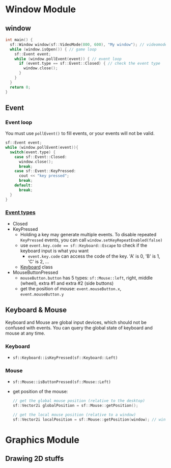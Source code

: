 # Window Module

## window

```c++
int main() {
  sf::Window window(sf::VideoMode(800, 600), "My window"); // videomode used to set the inner size of window
  while (window.isOpen()) { // game loop
    sf::Event event;
    while (window.pollEvent(event)) { // event loop
      if (event.type == sf::Event::Closed) { // check the event type
        window.close();
      }
    }
  }
  return 0;
}
```

## Event

### Event loop

You must use `pollEvent()` to fill events, or your events will not be valid.

```c++
sf::Event event;
while (window.pollEvent(event)){
  switch(event.type) {
    case sf::Event::Closed:
      window.close();
      break;
    case sf::Event::KeyPressed:
      cout << "key pressed";
      break;
    default:
      break;
  }
}
```

### [Event types](https://www.sfml-dev.org/documentation/2.5.1/classsf_1_1Event.php#af41fa9ed45c02449030699f671331d4a)

- Closed
- KeyPressed
  - Holding a key may generate multiple events. To disable repeated `KeyPressed` events, you can call `window.setKeyRepeatEnabled(false)`
  - use `event.key.code == sf::Keyboard::Escape` to check if the keyboard input is what you want
    -  `event.key.code` can access the code of the key. 'A' is 0, 'B' is 1, 'C' is 2, ...
  - [Keyboard](https://www.sfml-dev.org/documentation/2.5.1/classsf_1_1Keyboard.php) class
- MouseButtonPressed
  - `mouseButton.button` has 5 types: `sf::Mouse::left`, right, middle (wheel), extra #1 and extra #2 (side buttons)
  - get the position of mouse: `event.mouseButton.x`, `event.mouseButton.y`

## Keyboard & Mouse

Keyboard and Mouse are global input devices, which should not be confused with events. You can query the global state of keyboard and mouse at any time.

### Keyboard

- `sf::Keyboard::isKeyPressed(sf::Keyboard::Left)`

### Mouse

- `sf::Mouse::isButtonPressed(sf::Mouse::Left)`

- get position of the mouse:

  ```c++
  // get the global mouse position (relative to the desktop)
  sf::Vector2i globalPosition = sf::Mouse::getPosition();
  
  // get the local mouse position (relative to a window)
  sf::Vector2i localPosition = sf::Mouse::getPosition(window); // window is a sf::Window
  ```

# Graphics Module

## Drawing 2D stuffs

